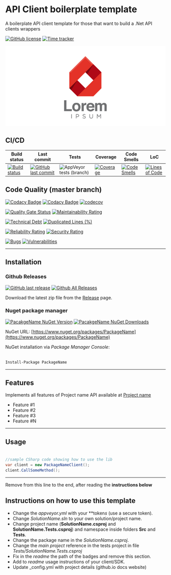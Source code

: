 # API Client boilerplate template

A boilerplate API client template for those that want to build a .Net API clients wrappers

[![GitHub license](https://img.shields.io/github/license/GuilhermeStracini/apiclient-boilerplate-dotnet)](https://github.com/GuilhermeStracini/apiclient-boilerplate-dotnet)
[![Time tracker](https://wakatime.com/badge/github/GuilhermeStracini/apiclient-boilerplate-dotnet.svg)](https://wakatime.com/badge/github/GuilhermeStracini/apiclient-boilerplate-dotnet)

![API Client Boilerplate](https://raw.githubusercontent.com/GuilhermeStracini/apiclient-boilerplate-dotnet/main/logo.png)

## CI/CD

| Build status | Last commit | Tests | Coverage | Code Smells | LoC | 
|--------------|-------------|-------|-------|-------|-------|
| [![Build status](https://ci.appveyor.com/api/projects/status/appVeyorId?svg=true)](https://ci.appveyor.com/project/USER/REPOSITORY) | [![GitHub last commit](https://img.shields.io/github/last-commit/GuilhermeStracini/apiclient-boilerplate-dotnet/master)](https://github.com/GuilhermeStracini/apiclient-boilerplate-dotnet) | ![AppVeyor tests (branch)](https://img.shields.io/appveyor/tests/GuilhermeStracini/apiclient-boilerplate-dotnet/master?compact_message) | [![Coverage](https://sonarcloud.io/api/project_badges/measure?project=GuilhermeStracini_apiclient-boilerplate-dotnet&metric=coverage&branch=master)](https://sonarcloud.io/dashboard?id=GuilhermeStracini_apiclient-boilerplate-dotnet) | [![Code Smells](https://sonarcloud.io/api/project_badges/measure?project=GuilhermeStracini_apiclient-boilerplate-dotnet&metric=code_smells&branch=master)](https://sonarcloud.io/dashboard?id=GuilhermeStracini_apiclient-boilerplate-dotnet) | [![Lines of Code](https://sonarcloud.io/api/project_badges/measure?project=GuilhermeStracini_apiclient-boilerplate-dotnet&metric=ncloc&branch=master)](https://sonarcloud.io/dashboard?id=GuilhermeStracini_apiclient-boilerplate-dotnet) | 

## Code Quality (master branch)

[![Codacy Badge](https://app.codacy.com/project/badge/Grade/codacyId)](https://www.codacy.com/gh/GuilhermeStracini/apiclient-boilerplate-dotnet/dashboard?utm_source=github.com&amp;utm_medium=referral&amp;utm_content=gGuilhermeStracini/apiclient-boilerplate-dotnet&amp;utm_campaign=Badge_Grade)
[![Codacy Badge](https://app.codacy.com/project/badge/Coverage/codacyId)](https://www.codacy.com/gh/GuilhermeStracini/apiclient-boilerplate-dotnet/dashboard?utm_source=github.com&utm_medium=referral&utm_content=GuilhermeStracini/apiclient-boilerplate-dotnet&utm_campaign=Badge_Coverage)
[![codecov](https://codecov.io/gh/GuilhermeStracini/apiclient-boilerplate-dotnet/branch/master/graph/badge.svg)](https://codecov.io/gh/GuilhermeStracini/apiclient-boilerplate-dotnet)

[![Quality Gate Status](https://sonarcloud.io/api/project_badges/measure?project=GuilhermeStracini_apiclient-boilerplate&metric=alert_status)](https://sonarcloud.io/dashboard?id=GuilhermeStracini_apiclient-boilerplate)
[![Maintainability Rating](https://sonarcloud.io/api/project_badges/measure?project=GuilhermeStracini_apiclient-boilerplate&metric=sqale_rating)](https://sonarcloud.io/dashboard?id=GuilhermeStracini_apiclient-boilerplate-dotnet)

[![Technical Debt](https://sonarcloud.io/api/project_badges/measure?project=GuilhermeStracini_apiclient-boilerplate&metric=sqale_index)](https://sonarcloud.io/dashboard?id=GuilhermeStracini_apiclient-boilerplate)
[![Duplicated Lines (%)](https://sonarcloud.io/api/project_badges/measure?project=GuilhermeStracini_apiclient-boilerplate&metric=duplicated_lines_density)](https://sonarcloud.io/dashboard?id=GuilhermeStracini_apiclient-boilerplate-dotnet)

[![Reliability Rating](https://sonarcloud.io/api/project_badges/measure?project=GuilhermeStracini_apiclient-boilerplate&metric=reliability_rating)](https://sonarcloud.io/dashboard?id=GuilhermeStracini_apiclient-boilerplate-dotnet)
[![Security Rating](https://sonarcloud.io/api/project_badges/measure?project=GuilhermeStracini_apiclient-boilerplate&metric=security_rating)](https://sonarcloud.io/dashboard?id=GuilhermeStracini_apiclient-boilerplate-dotnet)

[![Bugs](https://sonarcloud.io/api/project_badges/measure?project=GuilhermeStracini_apiclient-boilerplate&metric=bugs)](https://sonarcloud.io/dashboard?id=GuilhermeStracini_apiclient-boilerplate)
[![Vulnerabilities](https://sonarcloud.io/api/project_badges/measure?project=GuilhermeStracini_apiclient-boilerplate&metric=vulnerabilities)](https://sonarcloud.io/dashboard?id=GuilhermeStracini_apiclient-boilerplate-dotnet)

---

## Installation

### Github Releases

[![GitHub last release](https://img.shields.io/github/release-date/GuilhermeStracini/apiclient-boilerplate-dotnet.svg?style=flat)](https://github.com/GuilhermeStracini/apiclient-boilerplate-dotnet) [![Github All Releases](https://img.shields.io/github/downloads/GuilhermeStracini/apiclient-boilerplate-dotnet/total.svg?style=flat)](https://github.com/GuilhermeStracini/apiclient-boilerplate-dotnet)

Download the latest zip file from the [Release](https://github.com/GuilhermeStracini/apiclient-boilerplate-dotnet/releases) page.

### Nuget package manager

[![PacakgeName NuGet Version](https://img.shields.io/nuget/v/PackageName.svg?style=flat)](https://www.nuget.org/packages/PackageName/)
[![PacakgeName NuGet Downloads](https://img.shields.io/nuget/dt/PackageName.svg?style=flat)](https://www.nuget.org/packages/PackageName/)

NuGet URL: [https://www.nuget.org/packages/PackageName](https://www.nuget.org/packages/PackageName)

NuGet installation via *Package Manager Console*:

```ps

Install-Package PackageName

```

---

## Features

Implements all features of Project name API available at [Project name](https://project.name.com/)

-  Feature #1
-  Feature #2
-  Feature #3
-  Feature #N

---

## Usage

```cs

//sample CSharp code showing how to use the lib
var client = new PackageNameClient();
client.CallSomeMethod();

```

---

Remove from this line to the end, after reading the **instructions below**

## Instructions on how to use this template

-  Change the *appveyor.yml* with your **token*s* (use a secure token).
-  Change *SolutionName.sln* to your own solution/project name.
-  Change project name (**SolutionName.csproj** and **SolutionName.Tests.csproj**) and namespace inside folders **Src** and **Tests**.
-  Change the package name in the *SolutionName.csproj*.
-  Change the *main project* reference in the tests project in file *Tests/SolutionName.Tests.csproj*
-  Fix in the *readme* the path of the badges and remove this section.
-  Add to *readme* usage instructions of your client/SDK.
-  Update _config.yml with project details (github.io docs website)
